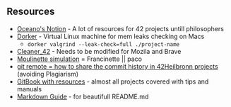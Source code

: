 
## Resources
- [Oceano's Notion](https://suspectedoceano.notion.site/Ocean-s-42-fd42e3ed0f6049ca98fb3b290b84d4d0) - A lot of resources for 42 projects untill philosophers
- [Dorker](https://github.com/Scarletsang/Dorker) - Virtual Linux machine for mem leaks checking on Macs
	- `dorker valgrind --leak-check=full ./project-name`
- [Cleaner_42](https://github.com/ombhd/Cleaner_42) - Needs to be modified for Mozila and Brave
- [Moulinette simulation](https://github.com/xicodomingues/francinette) = Francinette || paco
- [git remote = how to share the commit history in 42Heilbronn projects](https://docs.github.com/en/get-started/getting-started-with-git/managing-remote-repositories) (avoiding Plagiarism)
- [GitBook with resources](https://42-cursus.gitbook.io/guide) - almost all projects covered with tips and manuals
- [Markdown Guide](https://www.markdownguide.org) - for beautifull README.md